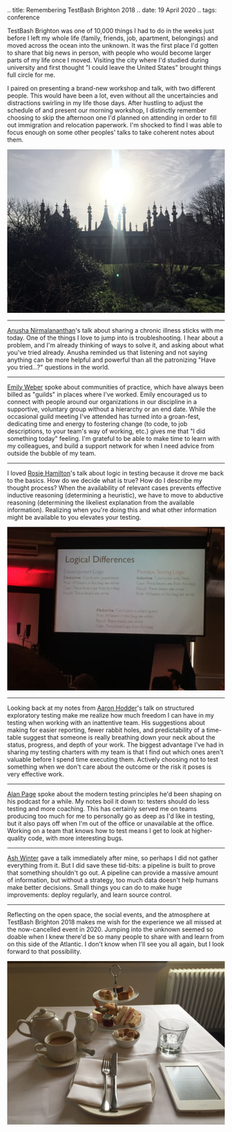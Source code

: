 .. title: Remembering TestBash Brighton 2018
.. date: 19 April 2020
.. tags: conference

TestBash Brighton was one of 10,000 things I had to do in the weeks just before I left my whole life (family, friends, job, apartment, belongings) and moved across the ocean into the unknown. It was the first place I'd gotten to share that big news in person, with people who would become larger parts of my life once I moved. Visiting the city where I'd studied during university and first thought "I could leave the United States" brought things full circle for me. 

I paired on presenting a brand-new workshop and talk, with two different people. This would have been a lot, even without all the uncertaincies and distractions swirling in my life those days. After hustling to adjust the schedule of and present our morning workshop, I distinctly remember choosing to skip the afternoon one I'd planned on attending in order to fill out immigration and relocation paperwork. I'm shocked to find I was able to focus enough on some other peoples' talks to take coherent notes about them.

![](/images/posts/2020/pavilion.jpg "Royal Pavilion in downtown Brighton")

---

[Anusha Nirmalananthan](https://twitter.com/anusha_n)'s talk about sharing a chronic illness sticks with me today. One of the things I love to jump into is troubleshooting. I hear about a problem, and I'm already thinking of ways to solve it, and asking about what you've tried already. Anusha reminded us that listening and not saying anything can be more helpful and powerful than all the patronizing "Have you tried...?" questions in the world.

---

[Emily Weber](https://twitter.com/ewebber) spoke about communities of practice, which have always been billed as "guilds" in places where I've worked. Emily encouraged us to connect with people around our organizations in our discipline in a supportive, voluntary group without a hierarchy or an end date. While the occasional guild meeting I've attended has turned into a groan-fest, dedicating time and energy to fostering change (to code, to job descriptions, to your team's way of working, etc.) gives me that "I did something today" feeling. I'm grateful to be able to make time to learn with my colleagues, and build a support network for when I need advice from outside the bubble of my team. 

---

I loved [Rosie Hamilton](https://twitter.com/Rosicadia)'s talk about logic in testing because it drove me back to the basics. How do we decide what is true? How do I describe my thought process? When the availability of relevant cases prevents effective inductive reasoning (determining a heuristic), we have to move to abductive reasoning (determining the likeliest explanation from the available information). Realizing when you're doing this and what other information might be available to you elevates your testing.

![](/images/posts/2020/logic.jpg)

---

Looking back at my notes from [Aaron Hodder](https://twitter.com/AWGHodder)'s talk on structured exploratory testing make me realize how much freedom I can have in my testing when working with an inattentive team. His suggestions about making for easier reporting, fewer rabbit holes, and predictability of a time-table suggest that someone is really breathing down your neck about the status, progress, and depth of your work. The biggest advantage I've had in sharing my testing charters with my team is that I find out which ones aren't valuable before I spend time executing them. Actively choosing not to test something when we don't care about the outcome or the risk it poses is very effective work.

---

[Alan Page](https://twitter.com/alanpage) spoke about the modern testing principles he'd been shaping on his podcast for a while. My notes boil it down to: testers should do less testing and more coaching. This has certainly served me on teams producing too much for me to personally go as deep as I'd like in testing, but it also pays off when I'm out of the office or unavailable at the office. Working on a team that knows how to test means I get to look at higher-quality code, with more interesting bugs. 

--- 

[Ash Winter](https://twitter.com/northern_tester) gave a talk immediately after mine, so perhaps I did not gather everything from it. But I did save these tid-bits: a pipeline is built to prove that something shouldn't go out. A pipeline can provide a massive amount of information, but without a strategy, too much data doesn't help humans make better decisions. Small things you can do to make huge improvements: deploy regularly, and learn source control.

---

Reflecting on the open space, the social events, and the atmosphere at TestBash Brighton 2018 makes me wish for the experience we all missed at the now-cancelled event in 2020. Jumping into the unknown seemed so doable when I knew there'd be so many people to share with and learn from on this side of the Atlantic. I don't know when I'll see you all again, but I look forward to that possibility. 

![](/images/posts/2020/stamner.jpg "Can't go to Britain without a proper tea")